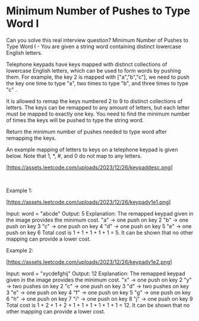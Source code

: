 # Minimum Number of Pushes to Type Word I

Can you solve this real interview question? Minimum Number of Pushes to Type Word I - You are given a string word containing distinct lowercase English letters.

Telephone keypads have keys mapped with distinct collections of lowercase English letters, which can be used to form words by pushing them. For example, the key 2 is mapped with ["a","b","c"], we need to push the key one time to type "a", two times to type "b", and three times to type "c" .

It is allowed to remap the keys numbered 2 to 9 to distinct collections of letters. The keys can be remapped to any amount of letters, but each letter must be mapped to exactly one key. You need to find the minimum number of times the keys will be pushed to type the string word.

Return the minimum number of pushes needed to type word after remapping the keys.

An example mapping of letters to keys on a telephone keypad is given below. Note that 1, *, #, and 0 do not map to any letters.

[https://assets.leetcode.com/uploads/2023/12/26/keypaddesc.png]

 

Example 1:

[https://assets.leetcode.com/uploads/2023/12/26/keypadv1e1.png]


Input: word = "abcde"
Output: 5
Explanation: The remapped keypad given in the image provides the minimum cost.
"a" -> one push on key 2
"b" -> one push on key 3
"c" -> one push on key 4
"d" -> one push on key 5
"e" -> one push on key 6
Total cost is 1 + 1 + 1 + 1 + 1 = 5.
It can be shown that no other mapping can provide a lower cost.


Example 2:

[https://assets.leetcode.com/uploads/2023/12/26/keypadv1e2.png]


Input: word = "xycdefghij"
Output: 12
Explanation: The remapped keypad given in the image provides the minimum cost.
"x" -> one push on key 2
"y" -> two pushes on key 2
"c" -> one push on key 3
"d" -> two pushes on key 3
"e" -> one push on key 4
"f" -> one push on key 5
"g" -> one push on key 6
"h" -> one push on key 7
"i" -> one push on key 8
"j" -> one push on key 9
Total cost is 1 + 2 + 1 + 2 + 1 + 1 + 1 + 1 + 1 + 1 = 12.
It can be shown that no other mapping can provide a lower cost.
